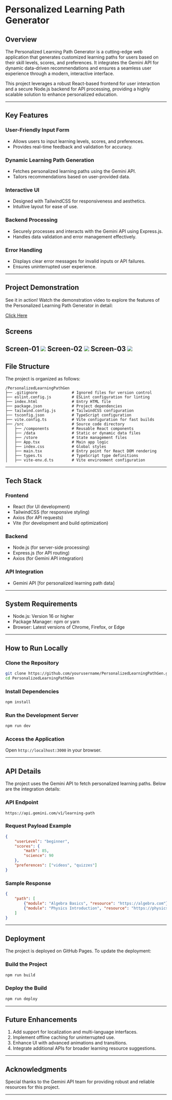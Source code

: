 # Personalized Learning Path Generator

## Overview
The Personalized Learning Path Generator is a cutting-edge web application that generates customized learning paths for users based on their skill levels, scores, and preferences. It integrates the Gemini API for dynamic data-driven recommendations and ensures a seamless user experience through a modern, interactive interface.

This project leverages a robust React-based frontend for user interaction and a secure Node.js backend for API processing, providing a highly scalable solution to enhance personalized education.

---

## Key Features

### User-Friendly Input Form
- Allows users to input learning levels, scores, and preferences.
- Provides real-time feedback and validation for accuracy.

### Dynamic Learning Path Generation
- Fetches personalized learning paths using the Gemini API.
- Tailors recommendations based on user-provided data.

### Interactive UI
- Designed with TailwindCSS for responsiveness and aesthetics.
- Intuitive layout for ease of use.

### Backend Processing
- Securely processes and interacts with the Gemini API using Express.js.
- Handles data validation and error management effectively.

### Error Handling
- Displays clear error messages for invalid inputs or API failures.
- Ensures uninterrupted user experience.

---

## Project Demonstration
See it in action!
Watch the demonstration video to explore the features of the Personalized Learning Path Generator in detail:

<section id="demo">
    <a href="https://drive.google.com/file/d/1yQFCRJFttThpUIuyCduY-Azk2bvFO_g0/view?usp=drive_link" target="_blank" rel="noopener noreferrer">Click Here</a>
</section>

## Screens
Screen-01
<img src="assets/demo/1.png"></img>
Screen-02
<img src="assets/demo/2.png"></img>
Screen-03
<img src="assets/demo/3.png"></img>
---

## File Structure
The project is organized as follows:

```
/PersonalizedLearningPathGen
├── .gitignore               # Ignored files for version control
├── eslint.config.js         # ESLint configuration for linting
├── index.html               # Entry HTML file
├── package.json             # Project dependencies
├── tailwind.config.js       # TailwindCSS configuration
├── tsconfig.json            # TypeScript configuration
├── vite.config.ts           # Vite configuration for fast builds
├── /src                     # Source code directory
│   ├── /components          # Reusable React components
│   ├── /data                # Static or dynamic data files
│   ├── /store               # State management files
│   ├── App.tsx              # Main app logic
│   ├── index.css            # Global styles
│   ├── main.tsx             # Entry point for React DOM rendering
│   ├── types.ts             # TypeScript type definitions
│   ├── vite-env.d.ts        # Vite environment configuration
```

---

## Tech Stack

### Frontend
- React (for UI development)
- TailwindCSS (for responsive styling)
- Axios (for API requests)
- Vite (for development and build optimization)

### Backend
- Node.js (for server-side processing)
- Express.js (for API routing)
- Axios (for Gemini API integration)

### API Integration
- Gemini API [for personalized learning path data]

---

## System Requirements

- Node.js: Version 16 or higher
- Package Manager: npm or yarn
- Browser: Latest versions of Chrome, Firefox, or Edge

---

## How to Run Locally

### Clone the Repository
```bash
git clone https://github.com/yourusername/PersonalizedLearningPathGen.git
cd PersonalizedLearningPathGen
```

### Install Dependencies
```bash
npm install
```

### Run the Development Server
```bash
npm run dev
```

### Access the Application
Open `http://localhost:3000` in your browser.

---

## API Details

The project uses the Gemini API to fetch personalized learning paths. Below are the integration details:

### API Endpoint
`https://api.gemini.com/v1/learning-path`

### Request Payload Example
```json
{
    "userLevel": "beginner",
    "scores": {
        "math": 85,
        "science": 90
    },
    "preferences": ["videos", "quizzes"]
}
```

### Sample Response
```json
{
    "path": [
        {"module": "Algebra Basics", "resource": "https://algebra.com"},
        {"module": "Physics Introduction", "resource": "https://physics.com"}
    ]
}
```

---

## Deployment

The project is deployed on GitHub Pages. To update the deployment:

### Build the Project
```bash
npm run build
```

### Deploy the Build
```bash
npm run deploy
```

---

## Future Enhancements

1. Add support for localization and multi-language interfaces.
2. Implement offline caching for uninterrupted use.
3. Enhance UI with advanced animations and transitions.
4. Integrate additional APIs for broader learning resource suggestions.

---

## Acknowledgments

Special thanks to the Gemini API team for providing robust and reliable resources for this project.

---


